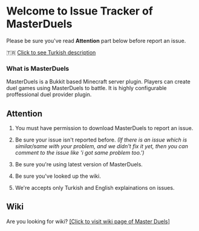 # Welcome to Issue Tracker of MasterDuels
Please be sure you've read **Attention** part below before report an issue.

🇹🇷 [Click to see Turkish description](https://github.com/Obliviated/MasterDuels-Issues/blob/main/README_TR.md)

### What is MasterDuels
MasterDuels is a Bukkit based Minecraft server plugin. Players can create duel games using MasterDuels to battle. It is highly configurable proffessional duel provider plugin.

## Attention

1) You must have permission to download MasterDuels to report an issue.

2) Be sure your issue isn't reported before. *(If there is an issue which is similar/same with your problem, and we didn't fix it yet, then you can comment to the issue like 'i got same problem too.')*

3) Be sure you're using latest version of MasterDuels.

4) Be sure you've looked up the wiki.

5) We're accepts only Turkish and English explainations on issues.

## Wiki
Are you looking for wiki?
[\[Click to visit wiki page of Master Duels\]](https://mrobliviate.gitbook.io/masterduels-wiki-1/)
